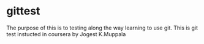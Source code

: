 # gittest
The purpose of this is to testing along the way learning to use git.
This is git test instucted in coursera by Jogest K.Muppala
